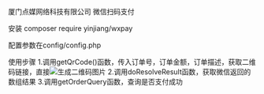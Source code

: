 厦门点媒网络科技有限公司
微信扫码支付

安装
composer require yinjiang/wxpay

配置参数在config/config.php

使用步骤
1.调用getQrCode()函数，传入订单号，订单金额，订单描述，获取二维码链接，直接<img src="链接"/>生成二维码图片
2.调用doResolveResult函数，获取微信返回的数组结果
3.调用getOrderQuery函数，查询是否支付成功
